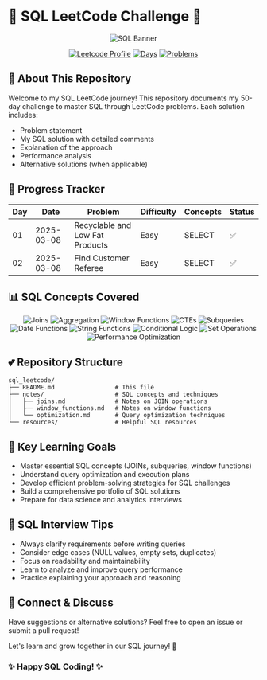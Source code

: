 # 💫 SQL LeetCode Challenge 💫

<div align="center">
  
![SQL Banner](https://img.shields.io/badge/SQL-CHALLENGE-ff69b4?style=for-the-badge&logo=mysql&logoColor=white)

[![Leetcode Profile](https://img.shields.io/badge/LeetCode-Profile-FFA116?style=for-the-badge&logo=leetcode&logoColor=black)](https://leetcode.com/your-username/)
[![Days](https://img.shields.io/badge/50_Days-SQL_Journey-9cf?style=for-the-badge)](https://github.com/your-username/sql_leetcode)
[![Problems](https://img.shields.io/badge/Problems_Solved-4/50-ff69b4?style=for-the-badge)](https://github.com/your-username/sql_leetcode)

</div>

## 🌸 About This Repository

Welcome to my SQL LeetCode journey! This repository documents my 50-day challenge to master SQL through LeetCode problems. Each solution includes:

- Problem statement
- My SQL solution with detailed comments
- Explanation of the approach
- Performance analysis
- Alternative solutions (when applicable)


## 🎀 Progress Tracker

| Day | Date | Problem | Difficulty | Concepts | Status |
|-----|------|---------|------------|----------|--------|
| 01 | 2025-03-08 | Recyclable and Low Fat Products | Easy | SELECT | ✅ |
| 02 | 2025-03-08 |Find Customer Referee| Easy | SELECT | ✅ |


## 📊 SQL Concepts Covered

<div align="center">
  
![Joins](https://img.shields.io/badge/JOINS-ff69b4?style=for-the-badge)
![Aggregation](https://img.shields.io/badge/AGGREGATION-9cf?style=for-the-badge)
![Window Functions](https://img.shields.io/badge/WINDOW_FUNCTIONS-ff69b4?style=for-the-badge)
![CTEs](https://img.shields.io/badge/CTEs-9cf?style=for-the-badge)
![Subqueries](https://img.shields.io/badge/SUBQUERIES-ff69b4?style=for-the-badge)
![Date Functions](https://img.shields.io/badge/DATE_FUNCTIONS-9cf?style=for-the-badge)
![String Functions](https://img.shields.io/badge/STRING_FUNCTIONS-ff69b4?style=for-the-badge)
![Conditional Logic](https://img.shields.io/badge/CONDITIONAL_LOGIC-9cf?style=for-the-badge)
![Set Operations](https://img.shields.io/badge/SET_OPERATIONS-ff69b4?style=for-the-badge)
![Performance Optimization](https://img.shields.io/badge/OPTIMIZATION-9cf?style=for-the-badge)

</div>

## 💕 Repository Structure

```
sql_leetcode/
├── README.md                 # This file
├── notes/                    # SQL concepts and techniques
│   ├── joins.md              # Notes on JOIN operations
│   ├── window_functions.md   # Notes on window functions
│   └── optimization.md       # Query optimization techniques
└── resources/                # Helpful SQL resources
```

## 🌟 Key Learning Goals

- Master essential SQL concepts (JOINs, subqueries, window functions)
- Understand query optimization and execution plans
- Develop efficient problem-solving strategies for SQL challenges
- Build a comprehensive portfolio of SQL solutions
- Prepare for data science and analytics interviews



## 🎯 SQL Interview Tips

- Always clarify requirements before writing queries
- Consider edge cases (NULL values, empty sets, duplicates)
- Focus on readability and maintainability
- Learn to analyze and improve query performance
- Practice explaining your approach and reasoning

## 💬 Connect & Discuss

Have suggestions or alternative solutions? Feel free to open an issue or submit a pull request!

Let's learn and grow together in our SQL journey! 💪


  
  <h3>✨ Happy SQL Coding! ✨</h3>
</div>
